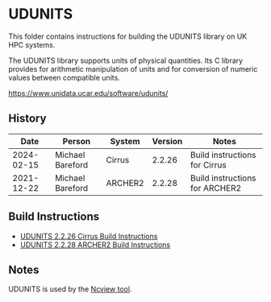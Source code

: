 UDUNITS
=======

This folder contains instructions for building the UDUNITS library on UK HPC systems.

The UDUNITS library supports units of physical quantities. Its C library provides
for arithmetic manipulation of units and for conversion of numeric values between
compatible units.

https://www.unidata.ucar.edu/software/udunits/

History
-------

 Date | Person | System | Version | Notes
 ---- | ------ | ------ | ------- | -----
 2024-02-15 | Michael Bareford | Cirrus | 2.2.26 | Build instructions for Cirrus
 2021-12-22 | Michael Bareford | ARCHER2 | 2.2.28 | Build instructions for ARCHER2

Build Instructions
------------------

* [UDUNITS 2.2.26 Cirrus Build Instructions](build_udunits_2.2.26_cirrus.md)
* [UDUNITS 2.2.28 ARCHER2 Build Instructions](build_udunits_2.2.28_archer2.md)

Notes
-----

UDUNITS is used by the [Ncview tool](../../utils/ncview/README.md).
